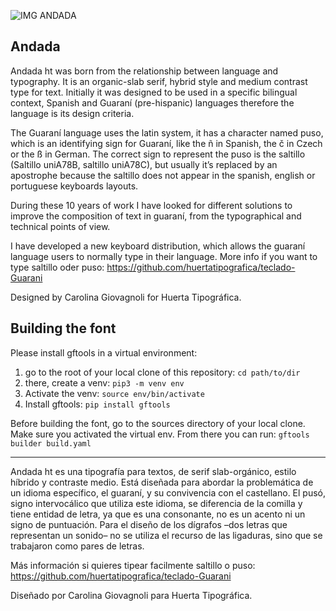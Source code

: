 ![IMG ANDADA](https://github.com/huertatipografica/Andada/blob/master/extra/fontspring-03andada-naranja.png?raw=true)
## Andada
Andada ht was born from the relationship between language and typography. It is an organic-slab serif, hybrid style and medium contrast type for text. Initially it was designed to be used in a specific bilingual context, Spanish and Guaraní (pre-hispanic) languages therefore the language is its design criteria.

The Guaraní language uses the latin system, it has a character named puso, which is an identifying sign for Guaraní, like the ñ in Spanish, the č in Czech or the ß in German. The correct sign to represent the puso is the saltillo (Saltillo uniA78B, saltillo uniA78C), but usually it’s replaced by an apostrophe because the saltillo does not appear in the spanish, english or portuguese keyboards layouts.

During these 10 years of work I have looked for different solutions to improve the composition of text in guaraní, from the typographical and technical points of view.

I have developed a new keyboard distribution, which allows the guaraní language users to normally type in their language.
More info if you want to type saltillo oder puso: https://github.com/huertatipografica/teclado-Guarani

Designed by Carolina Giovagnoli for Huerta Tipográfica.

## Building the font
Please install gftools in a virtual environment:
1. go to the root of your local clone of this repository: `cd path/to/dir`
2. there, create a venv: `pip3 -m venv env`
3. Activate the venv: `source env/bin/activate`
4. Install gftools: `pip install gftools`

Before building the font, go to the sources directory of your local clone. Make sure you activated the virtual env. From there you can run: `gftools builder build.yaml`


-----

Andada ht es una tipografía para textos, de serif slab-orgánico, estilo híbrido y contraste medio. Está diseñada para abordar la problemática de un idioma específico, el guaraní, y su convivencia con el castellano. El pusó, signo intervocálico que utiliza este idioma, se diferencia de la comilla y tiene entidad de letra, ya que es una consonante, no es un acento ni un signo de puntuación. Para el diseño de los dígrafos –dos letras que representan un sonido– no se utiliza el recurso de las ligaduras, sino que se trabajaron como pares de letras. 

Más información si quieres tipear facilmente saltillo o puso: https://github.com/huertatipografica/teclado-Guarani

Diseñado por Carolina Giovagnoli para Huerta Tipográfica.
